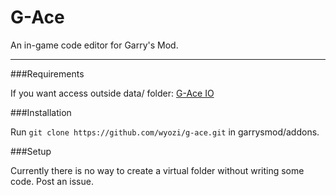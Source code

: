G-Ace
=====

An in-game code editor for Garry's Mod.  

---

###Requirements

If you want access outside data/ folder: [G-Ace IO](https://github.com/wyozi/g-ace-io)

###Installation

Run ```git clone https://github.com/wyozi/g-ace.git``` in garrysmod/addons.

###Setup

Currently there is no way to create a virtual folder without writing some code. Post an issue.
